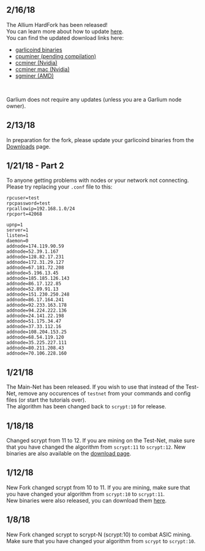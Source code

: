 ## 2/16/18
The Allium HardFork has been released!  
You can learn more about how to update [here](https://docs.google.com/document/d/1SUoSfJVHHLDdWWBbmQdPtAwEHcGdVROScs7ey9cLEQU/edit).  
You can find the updated download links here:  
- [garlicoind binaries](https://garlicoin.io/downloads)  
- [cpuminer (pending compilation)](https://github.com/GarlicoinOrg/cpuminer-multi)  
- [ccminer (Nvidia)](https://github.com/lenis0012/ccminer/releases/latest)  
- [ccminer mac (Nvidia)](https://github.com/tosbaha/ccminer)  
- [sgminer (AMD)](https://github.com/lenis0012/sgminer-gm/releases/latest)  

<br>

Garlium does not require any updates (unless you are a Garlium node owner).

## 2/13/18 
In preparation for the fork, please update your garlicoind binaries from the [Downloads](https://garlicoin.io/downloads) page.

## 1/21/18 - Part 2
To anyone getting problems with nodes or your network not connecting. Please try replacing your `.conf` file to this:
```
rpcuser=test
rpcpassword=test
rpcallowip=192.168.1.0/24
rpcport=42068

upnp=1
server=1
listen=1
daemon=0
addnode=174.119.90.59
addnode=52.39.1.167
addnode=128.82.17.231
addnode=172.31.29.127
addnode=67.181.72.208
addnode=5.196.13.45
addnode=185.185.126.143
addnode=86.17.122.85
addnode=52.89.91.13
addnode=151.230.250.248
addnode=86.17.164.241
addnode=92.233.163.178
addnode=94.224.222.136
addnode=24.141.22.198
addnode=51.175.34.47
addnode=37.33.112.16
addnode=108.204.153.25
addnode=68.54.119.120
addnode=35.225.227.111
addnode=80.211.208.43
addnode=70.106.228.160
```

## 1/21/18 
The Main-Net has been released. If you wish to use that instead of the Test-Net, remove any occurences of `testnet` from your commands and config files (or start the tutorials over).  
The algorithm has been changed back to `scrypt:10` for release.  

## 1/18/18
Changed scrypt from 11 to 12. If you are mining on the Test-Net, make sure that you have changed the algorithm from `scrypt:11` to `scrypt:12`.
New binaries are also available on the [download page](https://garlicoin.io/downloads).

## 1/12/18
New Fork changed scrypt from 10 to 11. If you are mining, make sure that you have changed your algorithm from `scrypt:10` to `scrypt:11`.  
New binaries were also released, you can download them [here](https://drive.google.com/file/d/10NDfrLjVJ3K9A6xzPWCCwhrwRf6NZSk7/view).

## 1/8/18
New Fork changed scrypt to scrypt-N (scrypt:10) to combat ASIC mining. Make sure that you have changed your algorithm from `scrypt` to `scrypt:10`.
